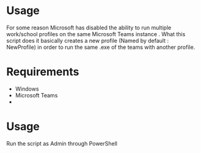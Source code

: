 # Usage
For some reason Microsoft has disabled the ability to run multiple  work/school profiles on the same Microsoft Teams instance .
What this script does it basically creates a new profile (Named by default : NewProfile) in order to run the same .exe of the teams with another profile.

# Requirements
- Windows
- Microsoft Teams
- 
# Usage
Run the script as Admin through PowerShell
